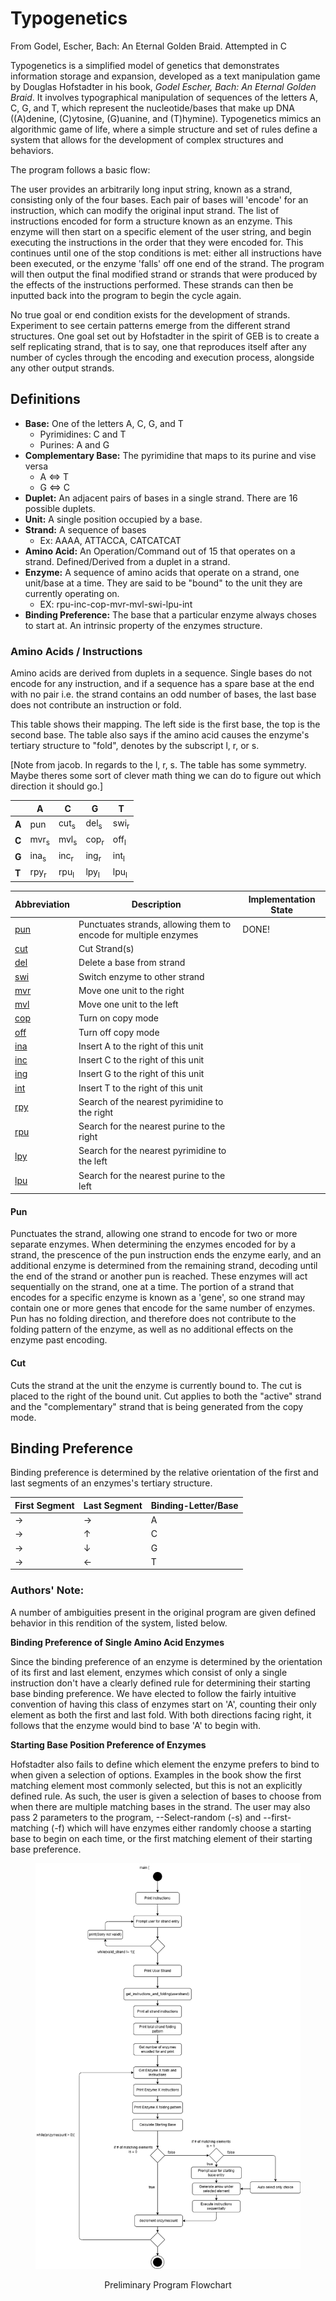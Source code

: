 # Typogenetics

From Godel, Escher, Bach: An Eternal Golden Braid. Attempted in C

Typogenetics is a simplified model of genetics that demonstrates information storage and expansion, developed as a text manipulation game by Douglas Hofstadter in his book, *Godel Escher, Bach: An Eternal Golden Braid*. 
It involves typographical manipulation of sequences of the letters A, C, G, and T, which represent the nucleotide/bases that make up DNA ((A)denine, (C)ytosine, (G)uanine, and (T)hymine).
Typogenetics mimics an algorithmic game of life, where a simple structure and set of rules define a system that allows for the development of complex structures and behaviors. 

The program follows a basic flow: 

The user provides an arbitrarily long input string, known as a strand,  consisting only of the four bases. Each pair of bases will 'encode' for an instruction, which can modify the original input strand.
The list of instructions encoded for form a structure known as an enzyme. This enzyme will then start on a specific element of the user string, and begin executing the instructions in the order that 
they were encoded for. This continues until one of the stop conditions is met: either all instructions have been executed, or the enzyme 'falls' off one end of the strand. The program will then output 
the final modified strand or strands that were produced by the effects of the instructions performed. These strands can then be inputted back into the program to begin the cycle again. 

No true goal or end condition exists for the development of strands. Experiment to see certain patterns emerge from the different strand structures. 
One goal set out by Hofstadter in the spirit of GEB is to create a self replicating strand, that is to say,  one that reproduces itself after any number of cycles through the encoding and execution process,
alongside any other output strands. 

## Definitions

- **Base:** One of the letters A, C, G, and T
    - Pyrimidines: C and T
    - Purines: A and G
- **Complementary Base:** The pyrimidine that maps to its purine and vise versa
    - A <=> T
    - G <=> C
- **Duplet:** An adjacent pairs of bases in a single strand. There are 16 possible duplets.
- **Unit:** A single position occupied by a base.
- **Strand:** A sequence of bases
    - Ex: AAAA, ATTACCA, CATCATCAT
- **Amino Acid:** An Operation/Command out of 15 that operates on a strand. Defined/Derived from a duplet in a strand.
- **Enzyme:** A sequence of amino acids that operate on a strand, one unit/base at a time.
They are said to be "bound" to the unit they are currently operating on.
    - EX: rpu-inc-cop-mvr-mvl-swi-lpu-int
- **Binding Preference:** The base that a particular enzyme always choses to start at. An intrinsic property of the enzymes structure.

### Amino Acids / Instructions

Amino acids are derived from duplets in a sequence. Single bases do not encode for any instruction, and if a sequence has a spare base at the end with no pair i.e. the strand contains an odd number of bases, the last base  does not contribute an instruction or fold.

This table shows their mapping. The left side is the first base, the top is the second base. The table also says if the amino acid causes the enzyme's tertiary structure to "fold", denotes by the subscript l, r, or s.

[Note from jacob. In regards to the l, r, s. The table has some symmetry. Maybe theres some sort of clever math thing we can do to figure out which direction it should go.]

|     |  A              |  C              |  G              |  T              |
|---  | ---             | ---             | ---             | ---             |
|**A**| pun             | cut<sub>s</sub> | del<sub>s</sub> | swi<sub>r</sub> |
|**C**| mvr<sub>s</sub> | mvl<sub>s</sub> | cop<sub>r</sub> | off<sub>l</sub> |
|**G**| ina<sub>s</sub> | inc<sub>r</sub> | ing<sub>r</sub> | int<sub>l</sub> |
|**T**| rpy<sub>r</sub> | rpu<sub>l</sub> | lpy<sub>l</sub> | lpu<sub>l</sub> | 


| Abbreviation | Description | Implementation State |
| ---          | ---         | ---                  |
| [pun](#pun)  | Punctuates strands, allowing them to encode for multiple enzymes | DONE! |
| [cut](#cut)  | Cut Strand(s) | |
| [del](#del)  | Delete a base from strand | |
| [swi](#swi)  | Switch enzyme to other strand | |
| [mvr](#mvr)  | Move one unit to the right | |
| [mvl](#mvl)  | Move one unit to the left | |
| [cop](#cop)  | Turn on copy mode | |
| [off](#off)  | Turn off copy mode | |
| [ina](#ina)  | Insert A to the right of this unit | |
| [inc](#inc)  | Insert C to the right of this unit | |
| [ing](#ing)  | Insert G to the right of this unit | |
| [int](#int)  | Insert T to the right of this unit | |
| [rpy](#rpy)  | Search of the nearest pyrimidine to the right | |
| [rpu](#rpu)  | Search for the nearest purine to the right | |
| [lpy](#lpy)  | Search for the nearest pyrimidine to the left | |
| [lpu](#lpu)  | Search for the nearest purine to the left   | |

#### Pun

Punctuates the strand, allowing one strand to encode for two or more separate enzymes. 
When determining the enzymes encoded for by a strand, the prescence of the pun instruction 
ends the enzyme early, and an additional enzyme is determined from the remaining strand, decoding 
until the end of the strand or another pun is reached. These enzymes will act sequentially on
the strand, one at a time. The portion of a strand that encodes for a specific enzyme is known
as a 'gene', so one strand may contain one or more genes that encode for the same number of enzymes. 
Pun has no folding direction, and therefore does not contribute to the folding pattern of the enzyme, 
as well as no additional effects on the enzyme past encoding. 
 
#### Cut

Cuts the strand at the unit the enzyme is currently bound to.
The cut is placed to the right of the bound unit.
Cut applies to both the "active" strand and the "complementary" strand that
is being generated from the copy mode.

## Binding Preference

Binding preference is determined by the relative orientation of the first and last segments of an enzymes's tertiary structure.

| First Segment | Last Segment | Binding-Letter/Base |
| ---           | ---          | ---                 |
| &rarr; | &rarr; | A |
| &rarr; | &uarr; | C |
| &rarr; | &darr; | G |
| &rarr; | &larr; | T |

### Authors' Note: 
A number of ambiguities present in the original program are given defined behavior in this rendition of the system, listed below. 

**Binding Preference of Single Amino Acid Enzymes**

Since the binding preference of an enzyme is determined by the orientation of its first and last element, enzymes which consist of only a single instruction don't have a clearly defined 
rule for determining their starting base binding preference. We have elected to follow the fairly intuitive convention of having this class of enzymes start on 'A', counting their only element
as both the first and last fold. With both directions facing right, it follows that the enzyme would bind to base 'A' to begin with. 

**Starting Base Position Preference of Enzymes**

Hofstadter also fails to define which element the enzyme prefers to bind to when given a selection of options. Examples in the book show the first matching element most commonly selected, but 
this is not an explicitly defined rule. As such, the user is given a selection of bases to choose from when there are multiple matching bases in the strand. The user may also pass 2 parameters to
the program, --Select-random (-s) and --first-matching (-f) which will have enzymes either randomly choose a starting base to begin on each time, or the first matching element of their starting base 
preference. 

<figure class="image">

<div style="text-align: center">

<img src="notes/TypoProgramFlow.drawio.png">

</div>

</figure>

<p align="center">Preliminary Program Flowchart</p>
